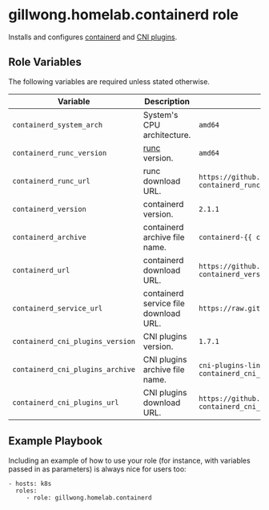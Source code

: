 gillwong.homelab.containerd role
=========

Installs and configures [containerd](https://containerd.io) and [CNI plugins](https://github.com/containernetworking/cni).

Role Variables
--------------

The following variables are required unless stated otherwise.

| Variable | Description | Default |
| -- | -- | -- |
| `containerd_system_arch` | System's CPU architecture. | `amd64` |
| `containerd_runc_version` | [runc](https://github.com/opencontainers/runc) version. | `amd64` |
| `containerd_runc_url` | runc download URL. | `https://github.com/opencontainers/runc/releases/download/v{{ containerd_runc_version }}/runc.{{ containerd_system_arch }}` |
| `containerd_version` | containerd version. | `2.1.1` |
| `containerd_archive` | containerd archive file name. | `containerd-{{ containerd_version }}-linux-{{ containerd_system_arch }}.tar.gz` |
| `containerd_url` | containerd download URL. | `https://github.com/containerd/containerd/releases/download/v{{ containerd_version }}/{{ containerd_archive }}` |
| `containerd_service_url` | containerd service file download URL. | `https://raw.githubusercontent.com/containerd/containerd/main/containerd.service` |
| `containerd_cni_plugins_version` | CNI plugins version. | `1.7.1` |
| `containerd_cni_plugins_archive` | CNI plugins archive file name. | `cni-plugins-linux-{{ containerd_system_arch }}-v{{ containerd_cni_plugins_version }}.tgz` |
| `containerd_cni_plugins_url` | CNI plugins download URL. | `https://github.com/containernetworking/plugins/releases/download/v{{ containerd_cni_plugins_version }}/{{ containerd_cni_plugins_archive }}` |

Example Playbook
----------------

Including an example of how to use your role (for instance, with variables passed in as parameters) is always nice for users too:

    - hosts: k8s
      roles:
         - role: gillwong.homelab.containerd
